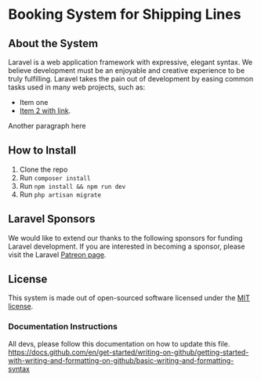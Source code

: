 # Booking System for Shipping Lines

## About the System

Laravel is a web application framework with expressive, elegant syntax. We believe development must be an enjoyable and creative experience to be truly fulfilling. Laravel takes the pain out of development by easing common tasks used in many web projects, such as:

- Item one
- [Item 2 with link](https://laravel.com/).

Another paragraph here

## How to Install

1. Clone the repo
2. Run `composer install`
3. Run `npm install && npm run dev`
4. Run `php artisan migrate`

## Laravel Sponsors

We would like to extend our thanks to the following sponsors for funding Laravel development. If you are interested in becoming a sponsor, please visit the Laravel [Patreon page](https://patreon.com/taylorotwell).

## License

This system is made out of open-sourced software licensed under the [MIT license](https://opensource.org/licenses/MIT).

### Documentation Instructions
All devs, please follow this documentation on how to update this file.  
https://docs.github.com/en/get-started/writing-on-github/getting-started-with-writing-and-formatting-on-github/basic-writing-and-formatting-syntax